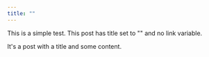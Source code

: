 ```yaml
---
title: ""
---
```

This is a simple test. This post has title set to "" and no link variable.

It's a post with a title and some content.
